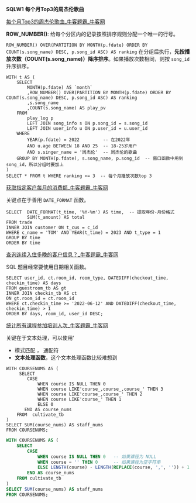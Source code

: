 **SQLW1** **每个月Top3的周杰伦歌曲**

[每个月Top3的周杰伦歌曲_牛客题霸_牛客网](https://www.nowcoder.com/practice/4ab6d198ea8447fe9b6a1cad1f671503?tpId=375&tqId=10737572&ru=/exam/company&qru=/ta/sql-big-write/question-ranking&sourceUrl=%2Fexam%2Fcompany)

**ROW_NUMBER()**: 给每个分区内的记录按照排序规则分配一个唯一的行号。

`ROW_NUMBER() OVER(PARTITION BY MONTH(p.fdate) ORDER BY COUNT(s.song_name) DESC, p.song_id ASC) AS ranking` 在分组后执行，**先按播放次数（COUNT(s.song_name)）降序排序**。如果播放次数相同，则按 `song_id` 升序排序。

```
WITH t AS (
    SELECT
        MONTH(p.fdate) AS `month`
        ,ROW_NUMBER() OVER(PARTITION BY MONTH(p.fdate) ORDER BY COUNT(s.song_name) DESC, p.song_id ASC) AS ranking
        ,s.song_name
        ,COUNT(s.song_name) AS play_pv
    FROM
        play_log p
        LEFT JOIN song_info s ON p.song_id = s.song_id
        LEFT JOIN user_info u ON p.user_id = u.user_id
    WHERE
        YEAR(p.fdate) = 2022         -- 在2022年
        AND u.age BETWEEN 18 AND 25  -- 18-25岁用户
        AND s.singer_name = '周杰伦'  -- 周杰伦的歌曲
    GROUP BY MONTH(p.fdate), s.song_name, p.song_id  -- 窗口函数中用到song_id，所以分组时要加上
)
SELECT * FROM t WHERE ranking <= 3  -- 每个月播放次数top 3
```





[获取指定客户每月的消费额_牛客题霸_牛客网](https://www.nowcoder.com/practice/ed04f148b63e469e8f62e051d06a46f5?tpId=375&tqId=10858424&ru=/exam/company&qru=/ta/sql-big-write/question-ranking&sourceUrl=%2Fexam%2Fcompany)

关键点在于善用 `DATE_FORMAT` 函数。

```
SELECT  DATE_FORMAT(t_time, '%Y-%m') AS time,  -- 提取年份-月份格式
        SUM(t_amount) AS total
FROM trade
INNER JOIN customer ON t_cus = c_id 
WHERE c_name = 'TOM' AND YEAR(t_time) = 2023 AND t_type = 1
GROUP BY time
ORDER BY time
```





[查询连续入住多晚的客户信息？_牛客题霸_牛客网](https://www.nowcoder.com/practice/5b4018c47dfd401d87a5afb5ebf35dfd?tpId=375&tqId=10858425&ru=/exam/company&qru=/ta/sql-big-write/question-ranking&sourceUrl=%2Fexam%2Fcompany)

SQL 题目经常要使用日期相关函数。

```
SELECT user_id, ct.room_id, room_type, DATEDIFF(checkout_time, checkin_time) AS days
FROM guestroom_tb AS gt
INNER JOIN checkin_tb AS ct
ON gt.room_id = ct.room_id
WHERE ct.checkin_time >= '2022-06-12' AND DATEDIFF(checkout_time, checkin_time) > 1
ORDER BY days, room_id, user_id DESC;
```





[统计所有课程参加培训人次_牛客题霸_牛客网](https://www.nowcoder.com/practice/98aad5807cf34a3b960cc8a70ce03f53?tpId=375&tqId=10858426&ru=/exam/company&qru=/ta/sql-big-write/question-ranking&sourceUrl=%2Fexam%2Fcompany)

关键在于文本处理，可以使用’

- 模式匹配  ， 通配符
- **文本处理函数**，这个文本处理函数比较难想到



```
WITH COURSENUMS AS (
     SELECT 
        CASE
            WHEN course IS NULL THEN 0
            WHEN course LIKE'course_,course_,course_' THEN 3
            WHEN course LIKE'course_,course_' THEN 2
            WHEN course LIKE'course_' THEN 1
            ELSE 0
       END AS course_nums
    FROM  cultivate_tb
)
SELECT SUM(course_nums) AS staff_nums
FROM COURSENUMS;
```



```sql
WITH COURSENUMS AS (
    SELECT 
        CASE
            WHEN course IS NULL THEN 0   -- 如果课程为 NULL
            WHEN course = '' THEN 0      -- 如果课程为空字符串
            ELSE LENGTH(course) - LENGTH(REPLACE(course, ',', '')) + 1  -- 计算课程数量
        END AS course_nums
    FROM cultivate_tb
)
SELECT SUM(course_nums) AS staff_nums
FROM COURSENUMS;
```

